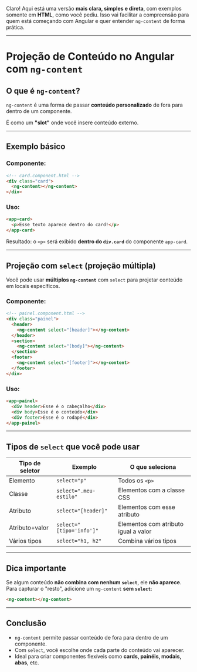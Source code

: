 Claro! Aqui está uma versão **mais clara, simples e direta**, com exemplos somente em **HTML**, como você pediu. Isso vai facilitar a compreensão para quem está começando com Angular e quer entender `ng-content` de forma prática.

---

# Projeção de Conteúdo no Angular com `ng-content`

## O que é `ng-content`?

`ng-content` é uma forma de passar **conteúdo personalizado** de fora para dentro de um componente.

É como um **"slot"** onde você insere conteúdo externo.

---

## Exemplo básico

### Componente:

```html
<!-- card.component.html -->
<div class="card">
  <ng-content></ng-content>
</div>
````

### Uso:

```html
<app-card>
  <p>Esse texto aparece dentro do card!</p>
</app-card>
```

Resultado: o `<p>` será exibido **dentro do `div.card`** do componente `app-card`.

---

## Projeção com `select` (projeção múltipla)

Você pode usar **múltiplos `ng-content`** com `select` para projetar conteúdo em locais específicos.

### Componente:

```html
<!-- painel.component.html -->
<div class="painel">
  <header>
    <ng-content select="[header]"></ng-content>
  </header>
  <section>
    <ng-content select="[body]"></ng-content>
  </section>
  <footer>
    <ng-content select="[footer]"></ng-content>
  </footer>
</div>
```

### Uso:

```html
<app-painel>
  <div header>Esse é o cabeçalho</div>
  <div body>Esse é o conteúdo</div>
  <div footer>Esse é o rodapé</div>
</app-painel>
```

---

## Tipos de `select` que você pode usar

| Tipo de seletor | Exemplo                  | O que seleciona                      |
| --------------- | ------------------------ | ------------------------------------ |
| Elemento        | `select="p"`             | Todos os `<p>`                       |
| Classe          | `select=".meu-estilo"`   | Elementos com a classe CSS           |
| Atributo        | `select="[header]"`      | Elementos com esse atributo          |
| Atributo+valor  | `select="[tipo='info']"` | Elementos com atributo igual a valor |
| Vários tipos    | `select="h1, h2"`        | Combina vários tipos                 |

---

## Dica importante

Se algum conteúdo **não combina com nenhum `select`**, ele **não aparece**. Para capturar o "resto", adicione um `ng-content` **sem `select`**:

```html
<ng-content></ng-content>
```

---

## Conclusão

* `ng-content` permite passar conteúdo de fora para dentro de um componente.
* Com `select`, você escolhe onde cada parte do conteúdo vai aparecer.
* Ideal para criar componentes flexíveis como **cards, painéis, modais, abas**, etc.
